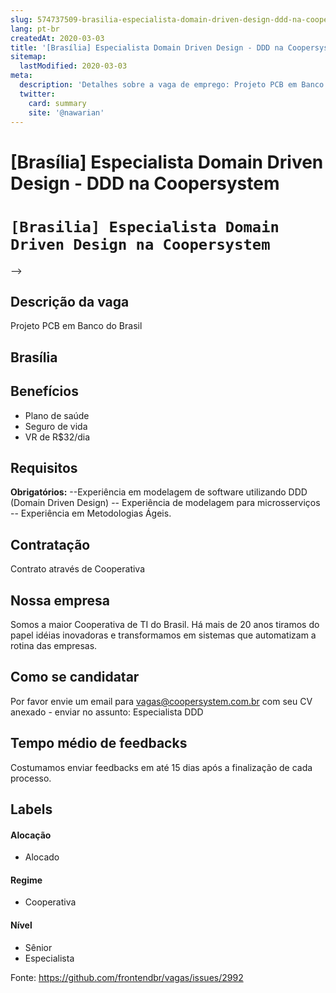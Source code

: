 ```yaml
---
slug: 574737509-brasilia-especialista-domain-driven-design-ddd-na-coopersystem
lang: pt-br
createdAt: 2020-03-03
title: '[Brasília] Especialista Domain Driven Design - DDD na Coopersystem - Vaga de Emprego'
sitemap:
  lastModified: 2020-03-03
meta:
  description: 'Detalhes sobre a vaga de emprego: Projeto PCB em Banco do Brasil'
  twitter:
    card: summary
    site: '@nawarian'
---
```


# [Brasília] Especialista Domain Driven Design - DDD na Coopersystem

`[Brasilia] Especialista Domain Driven Design na Coopersystem`
==================================================
-->

## Descrição da vaga

Projeto PCB em Banco do Brasil 

## Brasília

## Benefícios

- Plano de saúde
- Seguro de vida
- VR de R$32/dia

## Requisitos

**Obrigatórios:**
--Experiência em modelagem de software utilizando DDD (Domain Driven Design) 
-- Experiência de modelagem para microsserviços
-- Experiência em Metodologias Ágeis.

## Contratação

Contrato através de Cooperativa 

## Nossa empresa

Somos a maior Cooperativa de TI do Brasil. Há mais de 20 anos tiramos do papel idéias inovadoras e transformamos em sistemas que automatizam a rotina das empresas.


## Como se candidatar

Por favor envie um email para vagas@coopersystem.com.br com seu CV anexado - enviar no assunto: Especialista DDD

## Tempo médio de feedbacks

Costumamos enviar feedbacks em até 15 dias após a finalização de cada processo.

## Labels

#### Alocação
- Alocado

#### Regime
- Cooperativa

#### Nível
- Sênior
- Especialista




Fonte: https://github.com/frontendbr/vagas/issues/2992